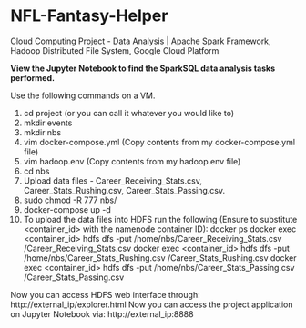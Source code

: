 # NFL-Fantasy-Helper
Cloud Computing Project - Data Analysis | Apache Spark Framework, Hadoop Distributed File System, Google Cloud Platform

**View the Jupyter Notebook to find the SparkSQL data analysis tasks performed.**

Use the following commands on a VM. 

1. cd project (or you can call it whatever you would like to)
2. mkdir events
3. mkdir nbs
4. vim docker-compose.yml (Copy contents from my docker-compose.yml file)
5. vim hadoop.env (Copy contents from my hadoop.env file)
6. cd nbs
7. Upload data files - Career_Receiving_Stats.csv, Career_Stats_Rushing.csv, Career_Stats_Passing.csv.
8. sudo chmod -R 777 nbs/
9. docker-compose up -d
10. To upload the data files into HDFS run the following (Ensure to substitute <container_id> with the namenode container ID):
    docker ps
    docker exec <container_id> hdfs dfs -put /home/nbs/Career_Receiving_Stats.csv /Career_Receiving_Stats.csv
    docker exec <container_id> hdfs dfs -put /home/nbs/Career_Stats_Rushing.csv /Career_Stats_Rushing.csv
    docker exec <container_id> hdfs dfs -put /home/nbs/Career_Stats_Passing.csv /Career_Stats_Passing.csv

Now you can access HDFS web interface through: http://external_ip/explorer.html
Now you can access the project application on Jupyter Notebook via: http://external_ip:8888
